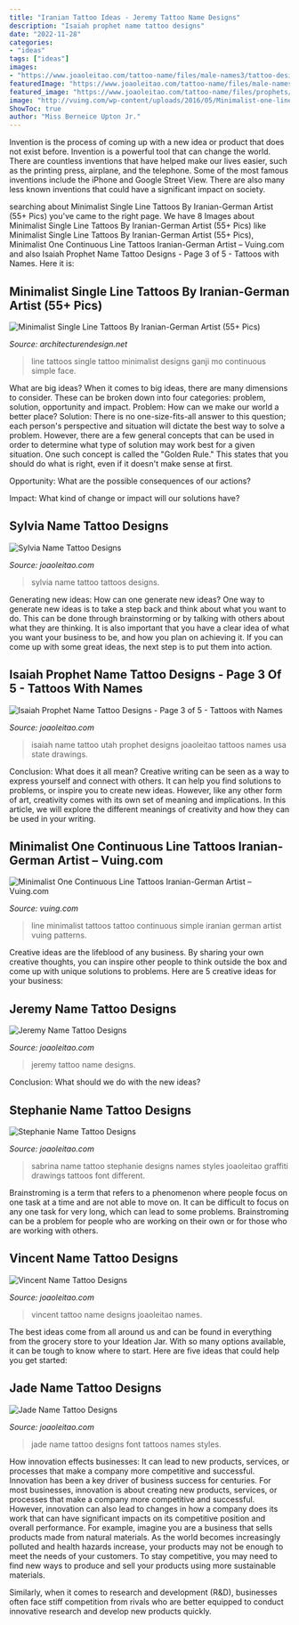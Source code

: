 ```yaml
---
title: "Iranian Tattoo Ideas - Jeremy Tattoo Name Designs"
description: "Isaiah prophet name tattoo designs"
date: "2022-11-28"
categories:
- "ideas"
tags: ["ideas"]
images:
- "https://www.joaoleitao.com/tattoo-name/files/male-names3/tattoo-design-name-jeremy-22.png"
featuredImage: "https://www.joaoleitao.com/tattoo-name/files/male-names5/tattoo-design-name-vincent-26.png"
featured_image: "https://www.joaoleitao.com/tattoo-name/files/prophets/tattoo-design-prophet-name-isaiah-15.png"
image: "http://vuing.com/wp-content/uploads/2016/05/Minimalist-one-line-simple-tattoo-patterns-body-art-19-800x800.jpg"
ShowToc: true
author: "Miss Berneice Upton Jr."
---
```



Invention is the process of coming up with a new idea or product that does not exist before. Invention is a powerful tool that can change the world. There are countless inventions that have helped make our lives easier, such as the printing press, airplane, and the telephone. Some of the most famous inventions include the iPhone and Google Street View. There are also many less known inventions that could have a significant impact on society.

	

		
searching about Minimalist Single Line Tattoos By Iranian-German Artist (55+ Pics) you've came to the right page. We have 8 Images about Minimalist Single Line Tattoos By Iranian-German Artist (55+ Pics) like Minimalist Single Line Tattoos By Iranian-German Artist (55+ Pics), Minimalist One Continuous Line Tattoos Iranian-German Artist – Vuing.com and also Isaiah Prophet Name Tattoo Designs - Page 3 of 5 - Tattoos with Names. Here it is:
		
    
## Minimalist Single Line Tattoos By Iranian-German Artist (55+ Pics)

<img loading=lazy src="http://cdn.architecturendesign.net/wp-content/uploads/2016/05/AD-Minimalist-Single-Line-Tattoos-By-Mo-Ganji-27.jpg" onerror="this.onerror=null;this.src='https://tse3.mm.bing.net/th?id=OIP.smbqfl4hZxJe-wVAbzjiFQHaHa&amp;pid=15.1';" alt="Minimalist Single Line Tattoos By Iranian-German Artist (55+ Pics)">

_Source: architecturendesign.net_

>line tattoos single tattoo minimalist designs ganji mo continuous simple face. 

	

What are big ideas?
When it comes to big ideas, there are many dimensions to consider. These can be broken down into four categories: problem, solution, opportunity and impact. 
Problem: How can we make our world a better place? 
Solution: There is no one-size-fits-all answer to this question; each person's perspective and situation will dictate the best way to solve a problem. However, there are a few general concepts that can be used in order to determine what type of solution may work best for a given situation. One such concept is called the "Golden Rule." This states that you should do what is right, even if it doesn't make sense at first. 

Opportunity: What are the possible consequences of our actions? 

Impact: What kind of change or impact will our solutions have?

    
## Sylvia Name Tattoo Designs

<img loading=lazy src="https://www.joaoleitao.com/tattoo-name/files/female-names4/tattoo-design-name-sylvia-13.png" onerror="this.onerror=null;this.src='https://tse2.mm.bing.net/th?id=OIP.6CZvZuGr5djn5li9GQ5RRAHaE8&amp;pid=15.1';" alt="Sylvia Name Tattoo Designs">

_Source: joaoleitao.com_

>sylvia name tattoo tattoos designs. 

	

Generating new ideas: How can one generate new ideas?
One way to generate new ideas is to take a step back and think about what you want to do. This can be done through brainstorming or by talking with others about what they are thinking. It is also important that you have a clear idea of what you want your business to be, and how you plan on achieving it. If you can come up with some great ideas, the next step is to put them into action.

    
## Isaiah Prophet Name Tattoo Designs - Page 3 Of 5 - Tattoos With Names

<img loading=lazy src="https://www.joaoleitao.com/tattoo-name/files/prophets/tattoo-design-prophet-name-isaiah-15.png" onerror="this.onerror=null;this.src='https://tse2.mm.bing.net/th?id=OIP.3uaZ07eurwp4xYlIXT_ZTgHaD5&amp;pid=15.1';" alt="Isaiah Prophet Name Tattoo Designs - Page 3 of 5 - Tattoos with Names">

_Source: joaoleitao.com_

>isaiah name tattoo utah prophet designs joaoleitao tattoos names usa state drawings. 

	

Conclusion: What does it all mean?
Creative writing can be seen as a way to express yourself and connect with others. It can help you find solutions to problems, or inspire you to create new ideas. However, like any other form of art, creativity comes with its own set of meaning and implications. In this article, we will explore the different meanings of creativity and how they can be used in your writing.

    
## Minimalist One Continuous Line Tattoos Iranian-German Artist – Vuing.com

<img loading=lazy src="http://vuing.com/wp-content/uploads/2016/05/Minimalist-one-line-simple-tattoo-patterns-body-art-19-800x800.jpg" onerror="this.onerror=null;this.src='https://tse3.mm.bing.net/th?id=OIP.yApagmQReO2SfFUBiIZ8mQHaHa&amp;pid=15.1';" alt="Minimalist One Continuous Line Tattoos Iranian-German Artist – Vuing.com">

_Source: vuing.com_

>line minimalist tattoos tattoo continuous simple iranian german artist vuing patterns. 

	

Creative ideas are the lifeblood of any business. By sharing your own creative thoughts, you can inspire other people to think outside the box and come up with unique solutions to problems. Here are 5 creative ideas for your business: 

    
## Jeremy Name Tattoo Designs

<img loading=lazy src="https://www.joaoleitao.com/tattoo-name/files/male-names3/tattoo-design-name-jeremy-22.png" onerror="this.onerror=null;this.src='https://tse3.mm.bing.net/th?id=OIP.QcW792KP44OvjD55KVGrYgHaEE&amp;pid=15.1';" alt="Jeremy Name Tattoo Designs">

_Source: joaoleitao.com_

>jeremy tattoo name designs. 

	

Conclusion: What should we do with the new ideas?
 

    
## Stephanie Name Tattoo Designs

<img loading=lazy src="https://www.joaoleitao.com/tattoo-name/files/female-names4/tattoo-design-name-stephanie-22.png" onerror="this.onerror=null;this.src='https://tse2.mm.bing.net/th?id=OIP.irjnn-K0N7YKIdnPvSZpNAHaEO&amp;pid=15.1';" alt="Stephanie Name Tattoo Designs">

_Source: joaoleitao.com_

>sabrina name tattoo stephanie designs names styles joaoleitao graffiti drawings tattoos font different. 

	

Brainstroming is a term that refers to a phenomenon where people focus on one task at a time and are not able to move on. It can be difficult to focus on any one task for very long, which can lead to some problems. Brainstroming can be a problem for people who are working on their own or for those who are working with others.

    
## Vincent Name Tattoo Designs

<img loading=lazy src="https://www.joaoleitao.com/tattoo-name/files/male-names5/tattoo-design-name-vincent-26.png" onerror="this.onerror=null;this.src='https://tse2.mm.bing.net/th?id=OIP.LGbUvz-vSWlGNyiCVzh7FwHaEC&amp;pid=15.1';" alt="Vincent Name Tattoo Designs">

_Source: joaoleitao.com_

>vincent tattoo name designs joaoleitao names. 

	

The best ideas come from all around us and can be found in everything from the grocery store to your Ideation Jar. With so many options available, it can be tough to know where to start. Here are five ideas that could help you get started: 

    
## Jade Name Tattoo Designs

<img loading=lazy src="https://www.joaoleitao.com/tattoo-name/files/female-names2/tattoo-design-name-jade-21.png" onerror="this.onerror=null;this.src='https://tse4.mm.bing.net/th?id=OIP.PO8wcvYXY5attEeCPUvm7AHaE0&amp;pid=15.1';" alt="Jade Name Tattoo Designs">

_Source: joaoleitao.com_

>jade name tattoo designs font tattoos names styles. 

	

How innovation effects businesses: It can lead to new products, services, or processes that make a company more competitive and successful.
Innovation has been a key driver of business success for centuries. For most businesses, innovation is about creating new products, services, or processes that make a company more competitive and successful. However, innovation can also lead to changes in how a company does its work that can have significant impacts on its competitive position and overall performance.
For example, imagine you are a business that sells products made from natural materials. As the world becomes increasingly polluted and health hazards increase, your products may not be enough to meet the needs of your customers. To stay competitive, you may need to find new ways to produce and sell your products using more sustainable materials.

Similarly, when it comes to research and development (R&D), businesses often face stiff competition from rivals who are better equipped to conduct innovative research and develop new products quickly.

